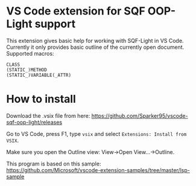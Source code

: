 # VS Code extension for SQF OOP-Light support

This extension gives basic help for working with SQF-Light in VS Code.
Currently it only provides basic outline of the currently open document.
Supported macros:
```
CLASS
(STATIC_)METHOD
(STATIC_)VARIABLE(_ATTR)
```

# How to install
Download the .vsix file from here: <https://github.com/Sparker95/vscode-sqf-oop-light/releases>

Go to VS Code, press F1, type `vsix` and select `Extensions: Install from VSIX`.

Make sure you open the Outline view: View->Open View...->Outline.


This program is based on this sample: https://github.com/Microsoft/vscode-extension-samples/tree/master/lsp-sample
